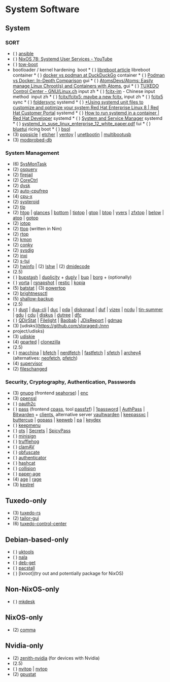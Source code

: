 # System Software

## System
### SORT
* ( ) [ansible](https://github.com/j0giwa/ansible)
* ( ) [NixOS 78: Systemd User Services - YouTube](https://www.youtube.com/watch?v%3DmFgxtWx5W0w)
* ( ) [tow-boot](https://tow-boot.org/)
* bootloader / kernel hardening [](https://www.reddit.com/r/NixOS/s/UhoOeQnx6T)
boot * ( ) [libreboot article](https://9to5linux.com/libreboot-open-source-bios-uefi-firmware-adds-more-hardware-support) libreboot
container * ( ) [docker vs podman at DuckDuckGo](https://duckduckgo.com/?q%3Ddocker%2Bvs%2Bpodman%26ia%3Dweb)
container * ( ) [Podman vs Docker: In-Depth Comparison](https://phoenixnap.com/kb/podman-vs-docker)
gui * ( ) [AtomsDevs/Atoms: Easily manage Linux Chroot(s) and Containers with Atoms.](https://github.com/AtomsDevs/Atoms)
gui * ( ) [TUXEDO Control Center - GNU/Linux.ch](https://gnulinux.ch/tuxedo-control-center)
input zh * ( ) [fcitx-im](https://fcitx-im.org/) - Chinese input method 
input zh * ( ) [fcitx/fcitx5: maybe a new fcitx.](https://github.com/fcitx/fcitx5)
input zh * ( ) [fcitx5](https://github.com/fcitx/fcitx5) 
sync * ( ) [foldersync](https://foldersync.io/)
systemd * ( ) [*Using systemd unit files to customize and optimize your system Red Hat Enterprise Linux 8 | Red Hat Customer Portal](https://access.redhat.com/documentation/enus/red_hat_enterprise_linux/8/html-single/using_systemd_unit_files_to_customize_and_optimize_your_system/index)
systemd * ( ) [How to run systemd in a container | Red Hat Developer](https://developers.redhat.com/blog/2019/04/24/how-to-run-systemd-in-a-container%23enter_podman)
systemd * ( ) [System and Service Manager](https://systemd.io/)
systemd * ( ) [systemd_in_suse_linux_enterprise_12_white_paper.pdf](https://documentation.suse.com/external-tree/en-us/sles/12-SP4/systemd_in_suse_linux_enterprise_12_white_paper.pdf)
tui * ( ) [bluetui](https://github.com/pythops/bluetui)
ricing boot * ( ) [bsol](https://github.com/harishnkr/bsol)
* (3) [popsicle](https://github.com/pop-os/popsicle)
   |  [etcher](https://www.balena.io/etcher/)
   |  [ventoy](https://www.ventoy.net/en/index.html)
   |  [unetbootin](https://unetbootin.github.io/)
   |  [multibootusb](https://github.com/Death259/multibootusb)
* (3) [modprobed-db](https://github.com/graysky2/modprobed-db)

### System Management
* (6) [SysMonTask](https://github.com/KrispyCamel4u/SysMonTask/)
* (2) [osquery](https://github.com/osquery/osquery)
* (2) [firejail](https://github.com/netblue30/firejail)
* (2) [CoreCtrl](https://gitlab.com/corectrl/corectrl)
* (2) [dysk](https://github.com/Canop/dysk)
* (2) [auto-cpufreq](https://github.com/AdnanHodzic/auto-cpufreq)
* (4) [cpu-x](https://thetumultuousunicornofdarkness.github.io/CPU-X/)
* (2) [systeroid](https://github.com/orhun/systeroid)
* (2) [tlp](https://linrunner.de/tlp/)
* (2) [htop](https://github.com/htop-dev/htop)
   |  [glances](https://github.com/nicolargo/glances)
   |  [bottom](https://clementtsang.github.io/bottom/nightly/)
   |  [tiptop](https://github.com/nschloe/tiptop)
   |  [gtop](https://github.com/aksakalli/gtop)
   |  [btop](https://github.com/aristocratos/btop)
   |  [yvers](https://github.com/TokieSan/yvers)
   |  [zfxtop](https://github.com/ssleert/zfxtop)
   |  [below](https://github.com/facebookincubator/below)
   |  [atop](https://www.atoptool.nl/)
   |  [gotop](https://github.com/xxxserxxx/gotop)
* (2) [iotop](http://guichaz.free.fr/iotop/)
* (2) [ttop](https://github.com/inv2004/ttop) (written in Nim)
* (2) [rtop](http://www.rtop-monitor.org/)
* (2) [kmon](https://github.com/orhun/kmon)
* (2) [conky](https://github.com/brndnmtthws/conky)
* (2) [sysdig](https://github.com/draios/sysdig)
* (2) [inxi](https://github.com/smxi/inxi)
* (2) [s-tui](https://amanusk.github.io/s-tui/)
* (2) [hwinfo](https://github.com/openSUSE/hwinfo)
   | (2) [lshw](https://ezix.org/src/pkg/lshw)
   | (2) [dmidecode](http://git.savannah.gnu.org/cgit/dmidecode.git/tree/README)
* (2.5)
* ( ) [bupstash](https://github.com/andrewchambers/bupstash)
   |  [duplicity](https://gitlab.com/duplicity/duplicity) + [duply](https://github.com/Oefenweb/duply)
   |  [bup](https://github.com/bup/bup)
   |  [borg](https://github.com/borgbackup) + (optionally)
* ( ) [vorta](https://vorta.borgbase.com/)
   |  [rsnapshot](https://github.com/rsnapshot/rsnapshot)
   |  [restic](https://github.com/restic/restic)
   |  [kopia](https://kopia.io/)
* (5) [batstat](https://github.com/Juve45/batstat)
   | (3) [powertop](https://github.com/fenrus75/powertop)
* (2) [brightnessctl](https://github.com/Hummer12007/brightnessctl)
* (5) [shallow-backup](https://github.com/alichtman/shallow-backup)
* (2.5)
* ( ) [dust](https://github.com/bootandy/dust)
   |  [dua-cli](https://github.com/Byron/dua-cli/)
   |  [duc]()
   |  [pda]()
   |  [diskonaut]()
   |  [duf]()
   |  [vizex]()
   |  [ncdu]()
   |  [tin-summer](https://github.com/vmchale/tin-summer)
   |  [gdu]()
   |  [cdu]()
   |  [diskus]()
   |  [dutree]()
   |  [dfc]()
* ( ) [QDirStat](https://github.com/shundhammer/qdirstat)
   |  [Filelight](https://apps.kde.org/filelight/)
   |  [Baobab](https://wiki.gnome.org/Apps/DiskUsageAnalyzer)
   |  [JDisReport](http://www.jgoodies.com/freeware/jdiskreport/)
   |  [gdmap](https://gdmap.sourceforge.net/)
* (3) [udisks](https://github.com/storaged-/nnn
* project/udisks)
* (3) [udiskie](https://github.com/coldfix/udiskie)
* (4) [gparted]()
   |  [clonezilla]()
* (2.5)
* ( ) [macchina](https://github.com/Macchina-CLI/macchina)
   |  [bfetch](https://github.com/nnbnh/bfetch)
   |  [nerdfetch](https://codeberg.org/thatonecalculator/nerdfetch)
   |  [fastfetch](https://github.com/fastfetch-cli/fastfetch)
   |  [sfetch](https://codeberg.org/DoutorJP/sfetch)
   |  [archey4](https://github.com/HorlogeSkynet/archey4) (alternatives: [neofetch](https://github.com/dylanaraps/neofetch), [pfetch](https://github.com/dylanaraps/pfetch))
* (4) [supervisor](http://supervisord.org/)
* (2) [fileschanged](https://www.nongnu.org/fileschanged)

### Security, Cryptography, Authentication, Passwords
* (3) [gnupg](https://www.gnupg.org/) (frontend [seahorse](https://wiki.gnome.org/Apps/Seahorse))
   |  [enc](https://github.com/life4/enc)
* (3) [openssl](https://github.com/openssl/openssl)
* ( ) [oauth2c](https://github.com/cloudentity/oauth2c)
* ( ) [pass](https://git.zx2c4.com/password-store/) (frontend [cpass](https://github.com/xlucn/cpass), tool [passfzf](https://git.sr.ht/~mlaparie/passfzf))
   |  [1password](https://developer.1password.com/docs/ssh/)
   |  [AuthPass](https://authpass.app/)
   |  [Bitwarden](https://bitwarden.com/) + [clients](https://github.com/bitwarden/clients), alternative server [vaultwarden](https://github.com/dani-garcia/vaultwarden)
   |  [keepassxc](https://github.com/keepassxreboot/keepassxc)
   |  [buttercup](https://buttercup.pw/)
   |  [gopass](https://github.com/gopasspw/gopass)
   |  [keeweb](https://keeweb.info/)
   |  [pa](https://github.com/biox/pa)
   |  [keydex](https://github.com/shikaan/keydex)
* ( ) [keepmenu](https://github.com/firecat53/keepmenu)
* ( ) [ots](https://github.com/sniptt-official/ots)
   |  [Secrets](https://apps.gnome.org/Secrets/)
   |  [SpicyPass](https://github.com/JFreegman/SpicyPass)
* ( ) [minisign](https://jedisct1.github.io/minisign/)
* ( ) [trufflehog](https://github.com/trufflesecurity/trufflehog)
* ( ) [clamAV](https://www.clamav.net/)
* ( ) [obfuscate](https://apps.gnome.org/app/com.belmoussaoui.Obfuscate/)
* ( ) [authenticator](https://gitlab.gnome.org/World/Authenticator)
* ( ) [hashcat](https://github.com/hashcat/hashcat)
* ( ) [collision](https://collision.geopjr.dev/)
* ( ) [paper-age](https://github.com/matiaskorhonen/paper-age)
* (4) [age](https://github.com/FiloSottile/age)
   |  [rage](https://github.com/str4d/rage)
* (3) [kestrel](https://github.com/finfet/kestrel)


## Tuxedo-only
* (3) [tuxedo-rs](https://github.com/AaronErhardt/tuxedo-rs)
* (2) [tailor-gui](https://search.nixos.org/packages?channel=23.11&show=tailor-gui&from=0&size=50&sort=relevance&type=packages&query=tuxedo+control)
* (6) [tuxedo-control-center]()

## Debian-based-only
* ( ) [uktools](https://github.com/usbkey9/uktools)
* ( ) [nala](https://github.com/volitank/nala)
* ( ) [deb-get](https://github.com/wimpysworld/deb-get)
* ( ) [pacstall](https://pacstall.dev/)
* ( ) [lxroot](try out and potentially package for NixOS)

## Non-NixOS-only
* ( ) [mkdesk](https://gitlab.com/mr-draxs/mkdesk)

## NixOS-only
* (2) [comma](https://github.com/nix-community/comma)

## Nvidia-only
* (2) [zenith-nvidia](https://github.com/bvaisvil/zenith) (for devices with Nvidia)
* (2.5)
* ( ) [nvitop](https://github.com/XuehaiPan/nvitop)
   |  [nvtop](https://github.com/Syllo/nvtop)
* (2) [gpustat]()
